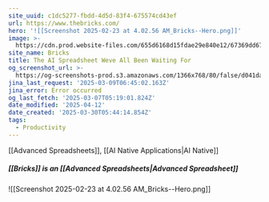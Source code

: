 ```yaml
---
site_uuid: c1dc5277-fbdd-4d5d-83f4-675574cd43ef
url: https://www.thebricks.com/
hero: '![[Screenshot 2025-02-23 at 4.02.56 AM_Bricks--Hero.png]]'
image: >-
  https://cdn.prod.website-files.com/655d6168d15fdae29e840e12/67369dd67e2ef4c19599a926_Homepage%20social-share.png
site_name: Bricks
title: The AI Spreadsheet Weve All Been Waiting For
og_screenshot_url: >-
  https://og-screenshots-prod.s3.amazonaws.com/1366x768/80/false/d041dadf158e9f39f249eb719bab22f351a849b95695ed3211be3efde0b3a83e.jpeg
jina_last_request: '2025-03-09T06:45:02.163Z'
jina_error: Error occurred
og_last_fetch: '2025-03-07T05:19:01.824Z'
date_modified: '2025-04-12'
date_created: '2025-03-30T05:44:14.854Z'
tags:
  - Productivity
---
```




























[[Advanced Spreadsheets]], [[AI Native Applications|AI Native]]

##### [[Bricks]] is an [[Advanced Spreadsheets|Advanced Spreadsheet]]
![[Screenshot 2025-02-23 at 4.02.56 AM_Bricks--Hero.png]]
